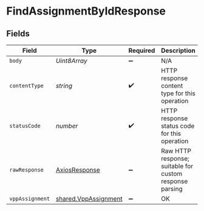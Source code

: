 # FindAssignmentByIdResponse


## Fields

| Field                                                        | Type                                                         | Required                                                     | Description                                                  |
| ------------------------------------------------------------ | ------------------------------------------------------------ | ------------------------------------------------------------ | ------------------------------------------------------------ |
| `body`                                                       | *Uint8Array*                                                 | :heavy_minus_sign:                                           | N/A                                                          |
| `contentType`                                                | *string*                                                     | :heavy_check_mark:                                           | HTTP response content type for this operation                |
| `statusCode`                                                 | *number*                                                     | :heavy_check_mark:                                           | HTTP response status code for this operation                 |
| `rawResponse`                                                | [AxiosResponse](https://axios-http.com/docs/res_schema)      | :heavy_minus_sign:                                           | Raw HTTP response; suitable for custom response parsing      |
| `vppAssignment`                                              | [shared.VppAssignment](../../models/shared/vppassignment.md) | :heavy_minus_sign:                                           | OK                                                           |
